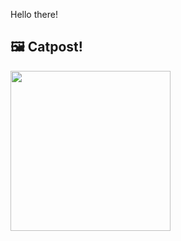 Hello there!



## 🖼️ Catpost!

<sub>
    <img src="https://cdn2.thecatapi.com/images/iPk-eNPh0.jpg" height="256">
</sub>

